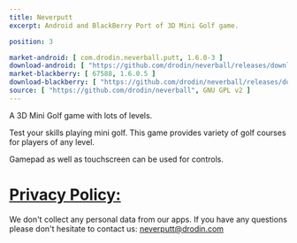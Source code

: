 ```yaml
---
title: Neverputt
excerpt: Android and BlackBerry Port of 3D Mini Golf game.

position: 3

market-android: [ com.drodin.neverball.putt, 1.6.0-3 ]
download-android: [ "https://github.com/drodin/neverball/releases/download/1.6.0-3/putt-1.6.0-3.apk", 1.6.0-3 ]
market-blackberry: [ 67588, 1.6.0.5 ] 
download-blackberry: [ "https://github.com/drodin/neverball/releases/download/blackberry-1.6.0.5/neverputt-1_6_0_5.bar", 1.6.0.5 ]
source: [ "https://github.com/drodin/neverball", GNU GPL v2 ]
---
```


A 3D Mini Golf game with lots of levels.

Test your skills playing mini golf. This game provides variety of golf courses for players of any level.

Gamepad as well as touchscreen can be used for controls.

[Privacy Policy:](#privacy-policy)
===

We don't collect any personal data from our apps.
If you have any questions please don't hesitate to contact us: neverputt@drodin.com
